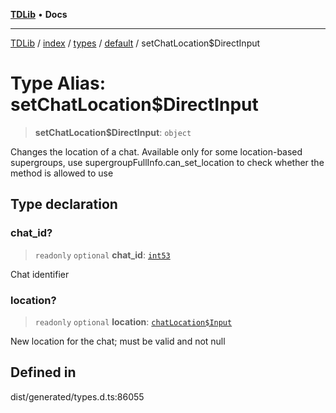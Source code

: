 [**TDLib**](../../../../../../README.md) • **Docs**

***

[TDLib](../../../../../../modules.md) / [index](../../../../../README.md) / [types](../../../README.md) / [default](../README.md) / setChatLocation$DirectInput

# Type Alias: setChatLocation$DirectInput

> **setChatLocation$DirectInput**: `object`

Changes the location of a chat. Available only for some location-based supergroups, use supergroupFullInfo.can_set_location to check whether the method is allowed to use

## Type declaration

### chat\_id?

> `readonly` `optional` **chat\_id**: [`int53`](int53-1.md)

Chat identifier

### location?

> `readonly` `optional` **location**: [`chatLocation$Input`](chatLocation$Input-1.md)

New location for the chat; must be valid and not null

## Defined in

dist/generated/types.d.ts:86055
